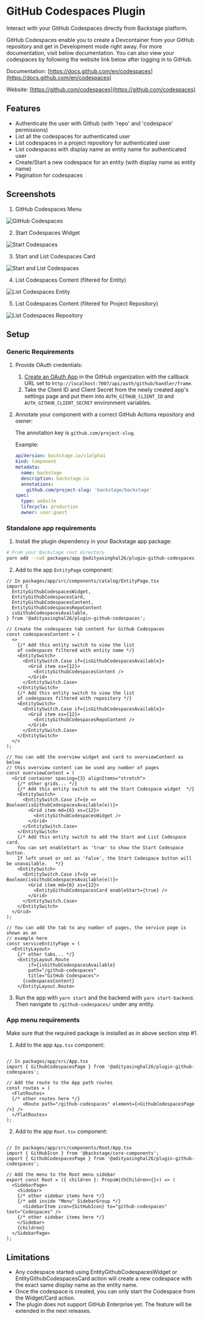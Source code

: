 # GitHub Codespaces Plugin

Interact with your GitHub Codespaces directly from Backstage platform. 

GitHub Codespaces enable you to create a Devcontainer from your GitHub repository and get in Development mode right away. For more documentation, visit below documentation. You can also view your codespaces by following the website link below after logging in to GitHub.  

Documentation: [https://docs.github.com/en/codespaces](https://docs.github.com/en/codespaces)

Website: [https://github.com/codespaces](https://github.com/codespaces)

## Features

- Authenticate the user with Github (with 'repo' and 'codespace' permissions)
- List all the codespaces for authenticated user
- List codespaces in a project repository for authenticated user
- List codespaces with display name as entity name for authenticated user
- Create/Start a new codespace for an entity (with display name as entity name)
- Pagination for codespaces

## Screenshots

1. GitHub Codespaces Menu

![GitHub Codespaces](./images/GithubCodespacesPage.png)

2. Start Codespaces Widget 

![Start Codespaces](./images/EntityGithubCodespacesWidget.png)

3. Start and List Codespaces Card

![Start and List Codespaces](./images/EntityGithubCodespacesCard.png)

4. List Codespaces Content (filtered for Entity)

![List Codespaces Entity](./images/EntityGithubCodespacesContent.png)

5. List Codespaces Content (filtered for Project Repository)

![List Codespaces Repository](./images/EntityGithubCodespacesRepoContent.png)

## Setup

### Generic Requirements

1. Provide OAuth credentials:
   1. [Create an OAuth App](https://developer.github.com/apps/building-oauth-apps/creating-an-oauth-app/) in the GitHub organization with the callback URL set to `http://localhost:7007/api/auth/github/handler/frame`.
   2. Take the Client ID and Client Secret from the newly created app's settings page and put them into `AUTH_GITHUB_CLIENT_ID` and `AUTH_GITHUB_CLIENT_SECRET` environment variables.
2. Annotate your component with a correct GitHub Actions repository and owner:

   The annotation key is `github.com/project-slug`.

   Example:

   ```yaml
   apiVersion: backstage.io/v1alpha1
   kind: Component
   metadata:
     name: backstage
     description: backstage.io
     annotations:
       github.com/project-slug: 'backstage/backstage'
   spec:
     type: website
     lifecycle: production
     owner: user:guest
   ```

### Standalone app requirements

1. Install the plugin dependency in your Backstage app package:

```bash
# From your Backstage root directory
yarn add --cwd packages/app @adityasinghal26/plugin-github-codespaces
```

2. Add to the app `EntityPage` component:

```tsx
// In packages/app/src/components/catalog/EntityPage.tsx
import {
  EntityGithubCodespacesWidget,
  EntityGithubCodespacesCard,
  EntityGithubCodespacesContent,
  EntityGithubCodespacesRepoContent
  isGithubCodespacesAvailable,
} from '@adityasinghal26/plugin-github-codespaces';

// Create the codespaces tab content for Github Codespaces
const codespacesContent = (
  <>
    {/* Add this entity switch to view the list 
    of codespaces filtered with entity name */}
    <EntitySwitch>
      <EntitySwitch.Case if={isGithubCodespacesAvailable}>
        <Grid item xs={12}>
          <EntityGithubCodespacesContent />
        </Grid>
      </EntitySwitch.Case>
    </EntitySwitch>
    {/* Add this entity switch to view the list 
    of codespaces filtered with repository */}
    <EntitySwitch>
      <EntitySwitch.Case if={isGithubCodespacesAvailable}>
        <Grid item xs={12}>
          <EntityGithubCodespacesRepoContent />
        </Grid>
      </EntitySwitch.Case>
    </EntitySwitch>
  </>
);

// You can add the overview widget and card to overviewContent as below
// this overview content can be used any number of pages
const overviewContent = (
  <Grid container spacing={3} alignItems="stretch">
    {/* other grids... */}
    {/* Add this entity switch to add the Start Codespace widget  */}
    <EntitySwitch>
      <EntitySwitch.Case if={e => Boolean(isGithubCodespacesAvailable(e))}>
        <Grid item md={6} xs={12}>
          <EntityGithubCodespacesWidget />
        </Grid>
      </EntitySwitch.Case>
    </EntitySwitch>
    {/* Add this entity switch to add the Start and List Codespace card.
    You can set enableStart as 'true' to show the Start Codespace button.
    If left unset or set as 'false', the Start Codespace button will be unavailable.   */}
    <EntitySwitch>
      <EntitySwitch.Case if={e => Boolean(isGithubCodespacesAvailable(e))}>
        <Grid item md={6} xs={12}>
          <EntityGithubCodespacesCard enableStart={true} />
        </Grid>
      </EntitySwitch.Case>
    </EntitySwitch>
  </Grid>
);

// You can add the tab to any number of pages, the service page is shown as an
// example here
const serviceEntityPage = (
  <EntityLayout>
    {/* other tabs... */}
    <EntityLayout.Route 
        if={isGithubCodespacesAvailable} 
        path="/github-codespaces" 
        title="GitHub Codespaces">
      {codespacesContent}
    </EntityLayout.Route>
```

3. Run the app with `yarn start` and the backend with `yarn start-backend`.
   Then navigate to `/github-codespaces/` under any entity.

### App menu requirements

Make sure that the required package is installed as in above section step #1.

1. Add to the app `App.tsx` component:

```tsx

// In packages/app/src/App.tsx
import { GithubCodespacesPage } from '@adityasinghal26/plugin-github-codespaces';

// Add the route to the App path routes
const routes = (
  <FlatRoutes>
  {/* other routes here */}
      <Route path="/github-codespaces" element={<GithubCodespacesPage />} />
  </FlatRoutes>
);
```

2. Add to the app `Root.tsx` component:

```tsx

// In packages/app/src/components/Root/App.tsx
import { GitHubIcon } from '@backstage/core-components';
import { GithubCodespacesPage } from '@adityasinghal26/plugin-github-codespaces';

// Add the menu to the Root menu sidebar
export const Root = ({ children }: PropsWithChildren<{}>) => (
  <SidebarPage>
    <Sidebar>
    {/* other sidebar items here */}
    {/* add inside "Menu" SidebarGroup */}
      <SidebarItem icon={GitHubIcon} to="github-codespaces" text="Codespaces" />
    {/* other sidebar items here */}
    </Sidebar>
    {children}
  </SidebarPage>
);
```


<!-- ### Self-hosted / Enterprise GitHub

The plugin will try to use `backstage.io/source-location` or `backstage.io/managed-by-location`
annotations to figure out the location of the source code.

1. Add the `host` and `apiBaseUrl` to your `app-config.yaml`

```yaml
# app-config.yaml

integrations:
  github:
    - host: 'your-github-host.com'
      apiBaseUrl: 'https://api.your-github-host.com' 
```-->

## Limitations

- Any codespace started using EntityGithubCodespacesWidget or EntityGithubCodespacesCard action will create a new codespace with the exact same display name as the entity name.
- Once the codespace is created, you can only start the Codespace from the Widget/Card action.
- The plugin does not support GitHub Enterprise yet. The feature will be extended in the next releases.